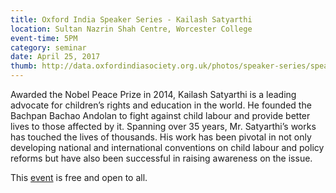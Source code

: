 ```yaml
---
title: Oxford India Speaker Series - Kailash Satyarthi
location: Sultan Nazrin Shah Centre, Worcester College
event-time: 5PM
category: seminar
date: April 25, 2017
thumb: http://data.oxfordindiasociety.org.uk/photos/speaker-series/speaker-series-kailash-satyarthi.jpg
---
```


Awarded the Nobel Peace Prize in 2014, Kailash Satyarthi is a leading advocate for children’s rights and education in the world. He founded the Bachpan Bachao Andolan to fight against child labour and provide better lives to those affected by it. Spanning over 35 years, Mr. Satyarthi’s works has touched the lives of thousands. His work has been pivotal in not only developing national and international conventions on child labour and policy reforms but have also been successful in raising awareness on the issue.

This [event](https://www.facebook.com/events/1279066175475389/) is free and open to all. 
